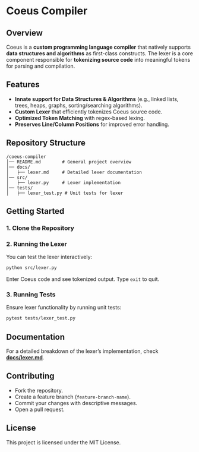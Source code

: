 # Coeus Compiler

## Overview

Coeus is a **custom programming language compiler** that natively supports **data structures and algorithms** as first-class constructs. The lexer is a core component responsible for **tokenizing source code** into meaningful tokens for parsing and compilation.

## Features

- **Innate support for Data Structures & Algorithms** (e.g., linked lists, trees, heaps, graphs, sorting/searching algorithms).
- **Custom Lexer** that efficiently tokenizes Coeus source code.
- **Optimized Token Matching** with regex-based lexing.
- **Preserves Line/Column Positions** for improved error handling.

## Repository Structure

```
/coeus-compiler
│── README.md        # General project overview
│── docs/
│   ├── lexer.md     # Detailed lexer documentation
│── src/
│   ├── lexer.py     # Lexer implementation
│── tests/
│   ├── lexer_test.py # Unit tests for lexer
```

## Getting Started

### **1. Clone the Repository**
### **2. Running the Lexer**

You can test the lexer interactively:

```sh
python src/lexer.py
```

Enter Coeus code and see tokenized output. Type `exit` to quit.

### **3. Running Tests**

Ensure lexer functionality by running unit tests:

```sh
pytest tests/lexer_test.py
```

## Documentation

For a detailed breakdown of the lexer’s implementation, check [**docs/lexer.md**](docs/lexer.md).

## Contributing

- Fork the repository.
- Create a feature branch (`feature-branch-name`).
- Commit your changes with descriptive messages.
- Open a pull request.

## License

This project is licensed under the MIT License.

